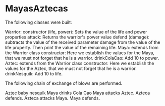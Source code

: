 # MayasAztecas

The following classes were built:

Warrior:
constructor (life, power): Sets the value of the life and power properties
attack: Returns the warrior's power value
defend (damage): subtracts the value of the received parameter damage from the value of the life property. Then print the value of the remaining life.
Maya: extends from the Warrior class
constructor: Here we establish the values for the Maya, that we must not forget that he is a warrior.
drinkColaCao: Add 10 to power.
Aztec: extends from the Warrior class
constructor: Here we establish the values for the Aztec, that we must not forget that he is a warrior.
drinkNesquik: Add 10 to life.

The following chain of exchange of blows are performed.

Aztec baby nesquik
Maya drinks Cola Cao
Maya attacks Aztec. Azteca defends.
Azteca attacks Maya. Maya defends.
